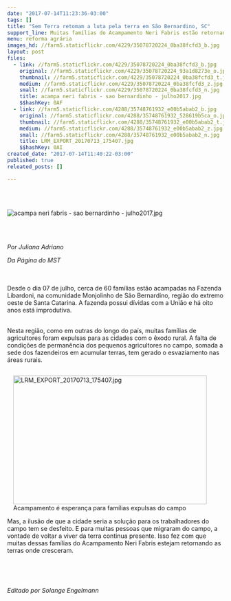 ```yaml
---
date: "2017-07-14T11:23:36-03:00"
tags: []
title: "Sem Terra retomam a luta pela terra em São Bernardino, SC"
support_line: Muitas famílias do Acampamento Neri Fabris estão retornando às terras onde cresceram.
menu: reforma agrária
images_hd: //farm5.staticflickr.com/4229/35078720224_0ba38fcfd3_b.jpg
layout: post
files:
  - link: //farm5.staticflickr.com/4229/35078720224_0ba38fcfd3_b.jpg
    original: //farm5.staticflickr.com/4229/35078720224_93a1d8273e_o.jpg
    thumbnail: //farm5.staticflickr.com/4229/35078720224_0ba38fcfd3_t.jpg
    medium: //farm5.staticflickr.com/4229/35078720224_0ba38fcfd3_z.jpg
    small: //farm5.staticflickr.com/4229/35078720224_0ba38fcfd3_n.jpg
    title: acampa neri fabris - sao bernardinho - julho2017.jpg
    $$hashKey: 0AF
  - link: //farm5.staticflickr.com/4288/35748761932_e00b5abab2_b.jpg
    original: //farm5.staticflickr.com/4288/35748761932_528619b5ca_o.jpg
    thumbnail: //farm5.staticflickr.com/4288/35748761932_e00b5abab2_t.jpg
    medium: //farm5.staticflickr.com/4288/35748761932_e00b5abab2_z.jpg
    small: //farm5.staticflickr.com/4288/35748761932_e00b5abab2_n.jpg
    title: LRM_EXPORT_20170713_175407.jpg
    $$hashKey: 0AI
created_date: "2017-07-14T11:40:22-03:00"
published: true
releated_posts: []

---
```

<p>&nbsp;</p>

<p><br />
<img alt="acampa neri fabris - sao bernardinho - julho2017.jpg" src="//farm5.staticflickr.com/4229/35078720224_0ba38fcfd3_b.jpg" /></p>

<p><br />
&nbsp;</p>

<p><em>Por <span class="gD" name="Juliana Adriano">Juliana Adriano</span></em></p>

<p><em>Da P&aacute;gina do MST</em></p>

<p><br />
<br />
Desde o dia 07 de julho, cerca de 60 fam&iacute;lias est&atilde;o acampadas na Fazenda Libardoni, na comunidade Monjolinho de S&atilde;o Bernardino, regi&atilde;o do extremo oeste de Santa Catarina. A fazenda possui d&iacute;vidas com a Uni&atilde;o e h&aacute; oito anos est&aacute; improdutiva.</p>

<p><br />
Nesta regi&atilde;o, como em outras do longo do pa&iacute;s, muitas fam&iacute;lias de agricultores foram expulsas para as cidades com o &ecirc;xodo rural. A falta de condi&ccedil;&otilde;es de perman&ecirc;ncia dos pequenos agricultores no campo, somada a sede dos fazendeiros em acumular terras, tem gerado o esvaziamento nas &aacute;reas rurais.</p>

<figure class="image" style="float:right"><img alt="LRM_EXPORT_20170713_175407.jpg" height="300" src="//farm5.staticflickr.com/4288/35748761932_e00b5abab2_b.jpg" width="450" />
<figcaption>Acampamento &eacute; esperan&ccedil;a para fam&iacute;lias expulsas do campo</figcaption>
</figure>

<p><br />
Mas, a ilus&atilde;o de que a cidade seria a solu&ccedil;&atilde;o para os trabalhadores do campo tem se desfeito. E para muitas pessoas que migraram do campo, a vontade de voltar a viver da terra continua presente. Isso fez com que muitas dessas fam&iacute;lias do Acampamento Neri Fabris estejam retornando as terras onde cresceram.</p>

<p>&nbsp;</p>

<p>&nbsp;</p>

<p><em>Editado por Solange Engelmann</em></p>
